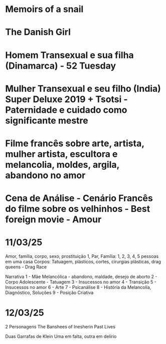 # Memoirs of a snail
# The Danish Girl
# Homem Transexual e sua filha (Dinamarca) - 52 Tuesday
# Mulher Transexual e seu filho (India) Super Deluxe 2019 + Tsotsi - Paternidade e cuidado como significante mestre
# Filme francês sobre arte, artista, mulher artista, escultora e melancolia, moldes, argila, abandono no amor 
# Cena de Análise - Cenário Francês do filme sobre os velhinhos - Best foreign movie - Amour

# 11/03/25

Amor, família, corpo, sexo, prostituição
1, Par, Família: 1, 2, 3, 4, 5 pessoas em uma casa
Corpos: Tatuagem, plásticos, cortes, cirurgias plásticas, drag queens - Drag Race

Narrativa
1 - Mãe Melancólica - abandono, maldade, desejo de aborto
2 - Corpo Adolescente - Tatuagem
3 - Insucessos no amor
4 - Transição
5 - Insucessos no amor
6 - Arte
7 - Psicanálise
8 - História da Melancolia, Diagnóstico, Soluções
9 - Posição Criativa


# 12/03/25
2 Personagens
The Banshees of Inesherin
Past Lives

Duas Garrafas de Klein
Uma em falta, outra em delírio